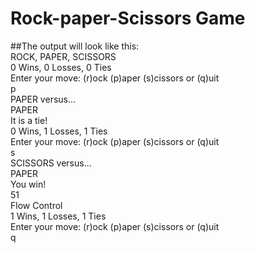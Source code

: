 # Rock-paper-Scissors Game
 
##The output will look like this:\
 ROCK, PAPER, SCISSORS\
 0 Wins, 0 Losses, 0 Ties\
 Enter your move: (r)ock (p)aper (s)cissors or (q)uit\
 p\
 PAPER versus...\
 PAPER\
 It is a tie!\
 0 Wins, 1 Losses, 1 Ties\
 Enter your move: (r)ock (p)aper (s)cissors or (q)uit\
 s\
 SCISSORS versus...\
 PAPER\
 You win!\
 51\
 Flow Control   \
1 Wins, 1 Losses, 1 Ties\
 Enter your move: (r)ock (p)aper (s)cissors or (q)uit\
 q  